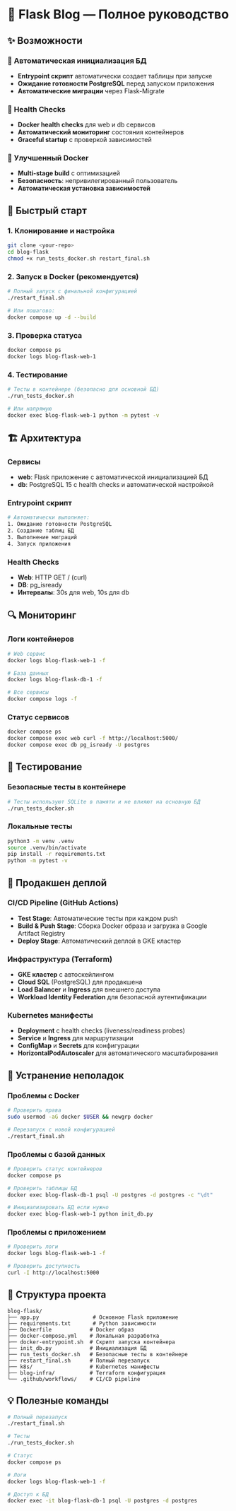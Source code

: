 # 🚀 Flask Blog — Полное руководство

## ✨ Возможности

### 🔧 **Автоматическая инициализация БД**
- **Entrypoint скрипт** автоматически создает таблицы при запуске
- **Ожидание готовности PostgreSQL** перед запуском приложения
- **Автоматические миграции** через Flask-Migrate

### 🏥 **Health Checks**
- **Docker health checks** для web и db сервисов
- **Автоматический мониторинг** состояния контейнеров
- **Graceful startup** с проверкой зависимостей

### 🐳 **Улучшенный Docker**
- **Multi-stage build** с оптимизацией
- **Безопасность**: непривилегированный пользователь
- **Автоматическая установка зависимостей**

## 🚀 Быстрый старт

### 1. Клонирование и настройка
```bash
git clone <your-repo>
cd blog-flask
chmod +x run_tests_docker.sh restart_final.sh
```

### 2. Запуск в Docker (рекомендуется)
```bash
# Полный запуск с финальной конфигурацией
./restart_final.sh

# Или пошагово:
docker compose up -d --build
```

### 3. Проверка статуса
```bash
docker compose ps
docker logs blog-flask-web-1
```

### 4. Тестирование
```bash
# Тесты в контейнере (безопасно для основной БД)
./run_tests_docker.sh

# Или напрямую
docker exec blog-flask-web-1 python -m pytest -v
```

## 🏗️ Архитектура

### **Сервисы**
- **web**: Flask приложение с автоматической инициализацией БД
- **db**: PostgreSQL 15 с health checks и автоматической настройкой

### **Entrypoint скрипт**
```bash
# Автоматически выполняет:
1. Ожидание готовности PostgreSQL
2. Создание таблиц БД
3. Выполнение миграций
4. Запуск приложения
```

### **Health Checks**
- **Web**: HTTP GET / (curl)
- **DB**: pg_isready
- **Интервалы**: 30s для web, 10s для db

## 🔍 Мониторинг

### **Логи контейнеров**
```bash
# Web сервис
docker logs blog-flask-web-1 -f

# База данных
docker logs blog-flask-db-1 -f

# Все сервисы
docker compose logs -f
```

### **Статус сервисов**
```bash
docker compose ps
docker compose exec web curl -f http://localhost:5000/
docker compose exec db pg_isready -U postgres
```

## 🧪 Тестирование

### **Безопасные тесты в контейнере**
```bash
# Тесты используют SQLite в памяти и не влияют на основную БД
./run_tests_docker.sh
```

### **Локальные тесты**
```bash
python3 -m venv .venv
source .venv/bin/activate
pip install -r requirements.txt
python -m pytest -v
```

## 🚀 Продакшен деплой

### **CI/CD Pipeline (GitHub Actions)**
- **Test Stage**: Автоматические тесты при каждом push
- **Build & Push Stage**: Сборка Docker образа и загрузка в Google Artifact Registry
- **Deploy Stage**: Автоматический деплой в GKE кластер

### **Инфраструктура (Terraform)**
- **GKE кластер** с автоскейлингом
- **Cloud SQL** (PostgreSQL) для продакшена
- **Load Balancer** и **Ingress** для внешнего доступа
- **Workload Identity Federation** для безопасной аутентификации

### **Kubernetes манифесты**
- **Deployment** с health checks (liveness/readiness probes)
- **Service** и **Ingress** для маршрутизации
- **ConfigMap** и **Secrets** для конфигурации
- **HorizontalPodAutoscaler** для автоматического масштабирования

## 🔧 Устранение неполадок

### **Проблемы с Docker**
```bash
# Проверить права
sudo usermod -aG docker $USER && newgrp docker

# Перезапуск с новой конфигурацией
./restart_final.sh
```

### **Проблемы с базой данных**
```bash
# Проверить статус контейнеров
docker compose ps

# Проверить таблицы БД
docker exec blog-flask-db-1 psql -U postgres -d postgres -c "\dt"

# Инициализировать БД если нужно
docker exec blog-flask-web-1 python init_db.py
```

### **Проблемы с приложением**
```bash
# Проверить логи
docker logs blog-flask-web-1 -f

# Проверить доступность
curl -I http://localhost:5000
```

## 📁 Структура проекта

```
blog-flask/
├── app.py                 # Основное Flask приложение
├── requirements.txt       # Python зависимости
├── Dockerfile            # Docker образ
├── docker-compose.yml    # Локальная разработка
├── docker-entrypoint.sh  # Скрипт запуска контейнера
├── init_db.py            # Инициализация БД
├── run_tests_docker.sh   # Безопасные тесты в контейнере
├── restart_final.sh      # Полный перезапуск
├── k8s/                  # Kubernetes манифесты
├── blog-infra/           # Terraform конфигурация
└── .github/workflows/    # CI/CD pipeline
```

## 💡 Полезные команды

```bash
# Полный перезапуск
./restart_final.sh

# Тесты
./run_tests_docker.sh

# Статус
docker compose ps

# Логи
docker logs blog-flask-web-1 -f

# Доступ к БД
docker exec -it blog-flask-db-1 psql -U postgres -d postgres
```
